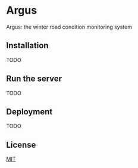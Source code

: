 # Argus

Argus: the winter road condition monitoring system

## Installation

TODO

## Run the server

TODO

## Deployment

TODO

## License

[MIT](https://choosealicense.com/licenses/mit/)

